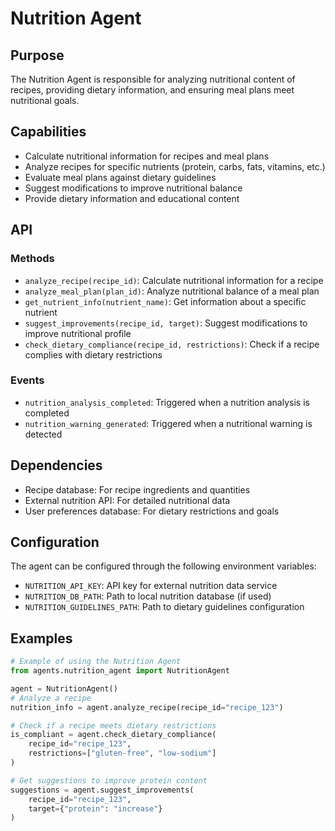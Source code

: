 # Nutrition Agent

## Purpose

The Nutrition Agent is responsible for analyzing nutritional content of recipes, providing dietary information, and ensuring meal plans meet nutritional goals.

## Capabilities

- Calculate nutritional information for recipes and meal plans
- Analyze recipes for specific nutrients (protein, carbs, fats, vitamins, etc.)
- Evaluate meal plans against dietary guidelines
- Suggest modifications to improve nutritional balance
- Provide dietary information and educational content

## API

### Methods

- `analyze_recipe(recipe_id)`: Calculate nutritional information for a recipe
- `analyze_meal_plan(plan_id)`: Analyze nutritional balance of a meal plan
- `get_nutrient_info(nutrient_name)`: Get information about a specific nutrient
- `suggest_improvements(recipe_id, target)`: Suggest modifications to improve nutritional profile
- `check_dietary_compliance(recipe_id, restrictions)`: Check if a recipe complies with dietary restrictions

### Events

- `nutrition_analysis_completed`: Triggered when a nutrition analysis is completed
- `nutrition_warning_generated`: Triggered when a nutritional warning is detected

## Dependencies

- Recipe database: For recipe ingredients and quantities
- External nutrition API: For detailed nutritional data
- User preferences database: For dietary restrictions and goals

## Configuration

The agent can be configured through the following environment variables:
- `NUTRITION_API_KEY`: API key for external nutrition data service
- `NUTRITION_DB_PATH`: Path to local nutrition database (if used)
- `NUTRITION_GUIDELINES_PATH`: Path to dietary guidelines configuration

## Examples

```python
# Example of using the Nutrition Agent
from agents.nutrition_agent import NutritionAgent

agent = NutritionAgent()
# Analyze a recipe
nutrition_info = agent.analyze_recipe(recipe_id="recipe_123")

# Check if a recipe meets dietary restrictions
is_compliant = agent.check_dietary_compliance(
    recipe_id="recipe_123",
    restrictions=["gluten-free", "low-sodium"]
)

# Get suggestions to improve protein content
suggestions = agent.suggest_improvements(
    recipe_id="recipe_123",
    target={"protein": "increase"}
)
